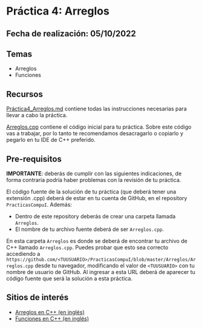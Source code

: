 # Práctica 4: Arreglos

## Fecha de realización: 05/10/2022

## Temas
 * Arreglos
 * Funciones

## Recursos

[Práctica4_Arreglos.md](Practica4_Arreglos.md) contiene todas las instrucciones necesarias para llevar a cabo la práctica.

[Arreglos.cpp](Arreglos.cpp) contiene el código inicial para tu práctica. Sobre este código vas a trabajar, por lo tanto te recomendamos desacragarlo o copiarlo y pegarlo en tu IDE de C++ preferido.

## Pre-requisitos

**IMPORTANTE**: deberás de cumplir con las siguientes indicaciones, de forma contraria podría haber problemas con la revisión de tu práctica.

El código fuente de la solución de tu práctica (que deberá tener una extensión .cpp) deberá de estar en tu cuenta de GitHub, en el repository `PracticasCompuI`. Además:
* Dentro de este repository deberás de crear una carpeta llamada `Arreglos`.
* El nombre de tu archivo fuente deberá de ser `Arreglos.cpp`.

En esta carpeta `Arreglos` es donde se deberá de encontrar tu archivo de C++ llamado `Arreglos.cpp`. Puedes probar que esto sea correcto accediendo a `https://github.com/<TUUSUARIO>/PracticasCompuI/blob/master/Arreglos/Arreglos.cpp` desde tu navegador, modificando el valor de `<TUUSUARIO>` con tu nombre de usuario de GitHub. Al ingresar a esta URL deberá de aparecer tu código fuente que será la solución a esta práctica.

## Sitios de interés

* [Arreglos en C++ (en inglés)](http://www.cplusplus.com/doc/tutorial/arrays/)
* [Funciones en C++ (en inglés)](http://www.cplusplus.com/doc/tutorial/functions/)
